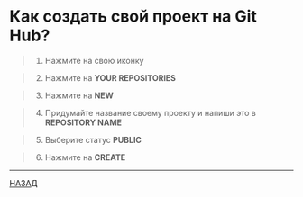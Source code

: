 # <strong>Как создать свой проект на Git Hub?</strong>


<font color="gree">

>1. Нажмите на свою иконку

>2. Нажмите на <strong>YOUR REPOSITORIES</strong>

>3. Нажмите на <strong>NEW</strong>

>4. Придумайте название своему проекту и напиши это в <strong>REPOSITORY NAME</strong>

>5. Выберите статус <strong>PUBLIC</strong>

>6. Нажмите на <strong>CREATE</strong>


</font>

---
[НАЗАД](./README.md)